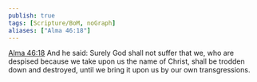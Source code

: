 ```yaml
---
publish: true
tags: [Scripture/BoM, noGraph]
aliases: ["Alma 46:18"]
---
```

[Alma 46:18](https://churchofjesuschrist.org/study/scriptures/bofm/alma/46?lang=eng&id=p18#p18) And he said: Surely God shall not suffer that we, who are despised because we take upon us the name of Christ, shall be trodden down and destroyed, until we bring it upon us by our own transgressions.
